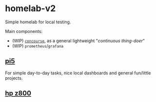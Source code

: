 # homelab-v2

Simple homelab for local testing.

Main components:
- (WIP) [`concourse`](https://github.com/concourse/concourse), as a general lightweight "*continuous thing-doer*"
- (WIP) `prometheus`/`grafana`

## [pi5](docs/pi5.md)

For simple day-to-day tasks, nice local dashboards and general fun/little projects.

## [hp z800](docs/hpz800.md)
